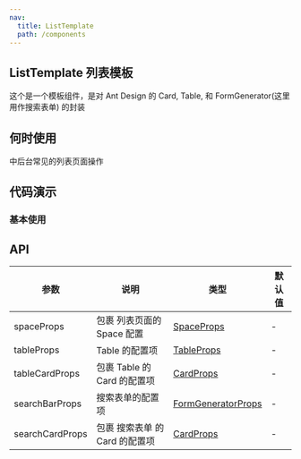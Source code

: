 ```yaml
---
nav:
  title: ListTemplate
  path: /components
---
```


## ListTemplate 列表模板

这个是一个模板组件，是对 Ant Design 的 Card, Table, 和 FormGenerator(这里用作搜索表单) 的封装

## 何时使用

中后台常见的列表页面操作

## 代码演示

### 基本使用

<!-- <code src="../../src/demos/ListTemplateDemo1.tsx"  title="简单的使用"> -->

## API

| 参数 | 说明 | 类型 | 默认值 |
| --- | --- | --- | --- |
| spaceProps | 包裹 列表页面的 Space 配置 | [SpaceProps](https://ant-design.gitee.io/components/space-cn/#API) | - |
| tableProps | Table 的配置项 | [TableProps](https://ant-design.gitee.io/components/table-cn/#Table) | - |
| tableCardProps | 包裹 Table 的 Card 的配置项 | [CardProps](https://ant-design.gitee.io/components/card-cn/#Card) | - |
| searchBarProps | 搜索表单的配置项 | [FormGeneratorProps](/components/form-items-builder#formitemconfig-api) | - |
| searchCardProps | 包裹 搜索表单 的 Card 的配置项 | [CardProps](https://ant-design.gitee.io/components/card-cn/#Card) | - |
